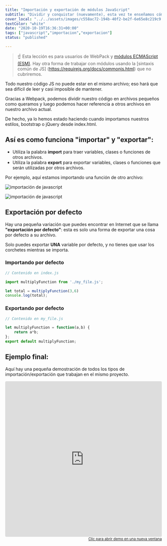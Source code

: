 ```yaml
---
title: "Importación y exportación de módulos JavaScript"
subtitle: "Dividir y conquistar (nuevamente), esta vez te enseñamos cómo dividir tu código en varios archivos para evitar conflictos de GIT y también para estar más organizado.  Al final de esta lección, podrás dominar la importación y exportación de JavaScript."
cover_local: "../../assets/images/c558ac72-194b-40f2-be2f-6e65e8c219c9.png"
textColor: "white"
date: "2020-10-19T16:36:31+00:00"
tags: ["javascript","importacion","exportacion"]
status: "published"

---
```


> ☝️ Esta lección es para usuarios de WebPack y [módulos ECMAScript (ESM)](https://nodejs.org/api/esm.html). Hay otra forma de trabajar con módulos usando la [sintaxis común de JS] (https://requirejs.org/docs/commonjs.html) que no cubriremos.

Todo nuestro código JS no puede estar en el mismo archivo; eso hará que sea difícil de leer y casi imposible de mantener.

Gracias a Webpack, podemos dividir nuestro código en archivos pequeños como queramos y luego podemos hacer referencia a otros archivos en nuestro archivo actual.

De hecho, ya lo hemos estado haciendo cuando importamos nuestros estilos, bootstrap o jQuery desde index.html.

## Así es como funciona "importar" y "exportar":

+ Utiliza la palabra **import** para traer variables, clases o funciones de otros archivos.
+ Utiliza la palabra **export** para exportar variables, clases o funciones que serán utilizadas por otros archivos.

Por ejemplo, aquí estamos importando una función de otro archivo:

![importación de javascript](https://github.com/breatheco-de/content/blob/master/src/assets/images/f7b8c75d-e7d4-481e-8346-b95d54a235f6.png?raw=true)

![importación de javascript](https://github.com/breatheco-de/content/blob/master/src/assets/images/2cdb146a-d6f7-4591-96fc-e50aef07aca5.png?raw=true)

## Exportación por defecto

Hay una pequeña variación que puedes encontrar en Internet que se llama **"exportación por defecto"**: esta es solo una forma de exportar una cosa por defecto a su archivo.

Solo puedes exportar **UNA** variable por defecto, y no tienes que usar los corchetes mientras se importa.

### Importando por defecto

```javascript
// Contenido en index.js 

import multiplyFunction from './my_file.js';

let total = multiplyFunction(3,6)
console.log(total);
```

### Exportando por defecto

```javascript
// Contenido en my_file.js 

let multiplyFunction = function(a,b) {
    return a*b;
};
export default multiplyFunction;
```

## Ejemplo final:

Aquí hay una pequeña demostración de todos los tipos de importación/exportación que trabajan en el mismo proyecto.

<iframe src="https://codesandbox.io/embed/218y1prppj?hidenavigation=1" style="width:100%; height:500px; border:0; border-radius: 4px; overflow:hidden;" sandbox="allow-modals allow-forms allow-popups allow-scripts allow-same-origin"></iframe>

<div align="right"><small><a href="https://codesandbox.io/embed/218y1prppj?hidenavigation=1">Clic para abrir demo en una nueva ventana</a></small></div>



